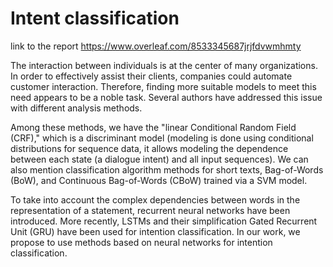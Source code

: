 # Intent classification
link to the report https://www.overleaf.com/8533345687jrjfdvwmhmty

The interaction between individuals is at the center of many organizations. In order to effectively assist their clients, companies could automate customer interaction. Therefore, finding more suitable models to meet this need appears to be a noble task. Several authors have addressed this issue with different analysis methods. 

Among these methods, we have the "linear Conditional Random Field (CRF)," which is a discriminant model (modeling is done using conditional distributions for sequence data, it allows modeling the dependence between each state (a dialogue intent) and all input sequences). We can also mention classification algorithm methods for short texts, Bag-of-Words (BoW), and  Continuous Bag-of-Words (CBoW) trained via a SVM model.

To take into account the complex dependencies between words in the representation of a statement, recurrent neural networks have been introduced. More recently, LSTMs and their simplification Gated Recurrent Unit (GRU) have been used for intention classification. In our work, we propose to use methods based on neural networks for intention classification.
